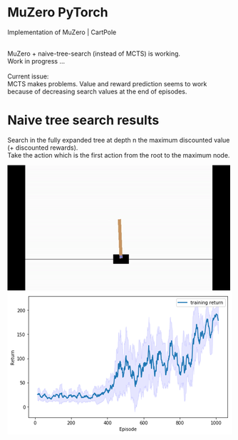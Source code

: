 # MuZero PyTorch
 Implementation of MuZero | CartPole <br><br>
 
 MuZero + naive-tree-search (instead of MCTS) is working.<br>
 Work in progress ...<br><br>
 Current issue:<br> MCTS makes problems. Value and reward prediction seems to work because of decreasing search values at the end of episodes. <br>
 
 # Naive tree search results
 Search in the fully expanded tree at depth n the maximum discounted value (+ discounted rewards).<br>
 Take the action which is the first action from the root to the maximum node.<br>
 
 ![cartpole_naive_tree_search](https://github.com/Hauf3n/MuZero-PyTorch/blob/master/media/cartpole_naive_tree_search.gif)
 ![training_naive_tree_search](https://github.com/Hauf3n/MuZero-PyTorch/blob/master/media/training_naive_tree_search.png)
 
 
 

 
